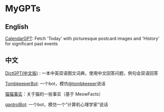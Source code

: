 # MyGPTs

## English

[CalendarGPT](https://chat.openai.com/g/g-B8cgA0F0w-calendargpt): Fetch 'Today' with picturesque postcard images and 'History' for significant past events


## 中文

[DictGPT(中文版)](https://chat.openai.com/g/g-u3Fw2Om0s-dictgpt-zhong-wen-ban) : 一本中英双语图文词典，使用中文回答问题，例句会双语回答

[TombkeeperBot](https://chat.openai.com/g/g-3wZgU8rvs-tombkeeperbot): 一个bot，模仿[@tombkeeper](https://weibo.com/tombkeeper)说话

[猫猫事实](https://chat.openai.com/g/g-3AgSQnvpD-mao-mao-shi-shi)：关于猫的一些事实（基于 MeowFacts）

[gantrolBot](https://chat.openai.com/g/g-oYVyNN3Fo-gantrolbot): 一个bot，模仿一个“计算机心理学家”说话

